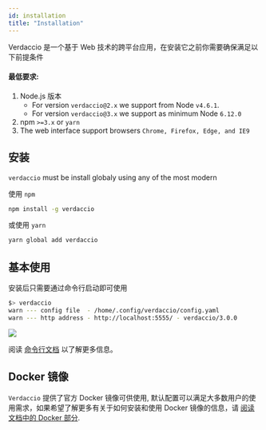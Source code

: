 ```yaml
---
id: installation
title: "Installation"
---
```

Verdaccio 是一个基于 Web 技术的跨平台应用，在安装它之前你需要确保满足以下前提条件

#### 最低要求:

1. Node.js 版本 
    - For version `verdaccio@2.x` we support from Node `v4.6.1`.
    - For version `verdaccio@3.x` we support as minimum Node `6.12.0`
2. npm `>=3.x` or `yarn`
3. The web interface support browsers `Chrome, Firefox, Edge, and IE9`

## 安装

`verdaccio` must be install globaly using any of the most modern

使用 `npm`

```bash
npm install -g verdaccio
```

或使用 `yarn`

```bash
yarn global add verdaccio
```

## 基本使用

安装后只需要通过命令行启动即可使用

```bash
$> verdaccio
warn --- config file  - /home/.config/verdaccio/config.yaml
warn --- http address - http://localhost:5555/ - verdaccio/3.0.0
```

![](https://cdn-images-1.medium.com/max/720/1*jDHnZ7_68u5s1lFK2cygnA.gif)

阅读 [命令行文档](cli.md) 以了解更多信息。

## Docker 镜像

`Verdaccio` 提供了官方 Docker 镜像可供使用, 默认配置可以满足大多数用户的使用需求，如果希望了解更多有关于如何安装和使用 Docker 镜像的信息，请 [阅读文档中的 Docker 部分](docker.md).